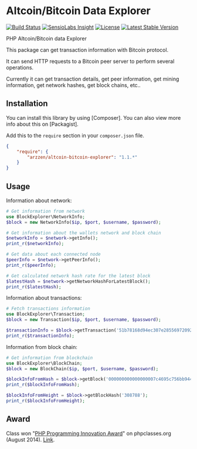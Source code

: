 Altcoin/Bitcoin Data Explorer 
======================
[![Build Status](https://travis-ci.org/arzzen/altcoin-bitcoin-explorer.svg)](https://travis-ci.org/arzzen/altcoin-bitcoin-explorer) [![SensioLabs Insight](https://img.shields.io/sensiolabs/i/71672116-520c-4715-b419-be2dae112b86.svg)](https://insight.sensiolabs.com/projects/71672116-520c-4715-b419-be2dae112b86) [![License](https://poser.pugx.org/arzzen/altcoin-bitcoin-explorer/license)](https://packagist.org/packages/arzzen/altcoin-bitcoin-explorer) [![Latest Stable Version](https://poser.pugx.org/arzzen/altcoin-bitcoin-explorer/v/stable)](https://packagist.org/packages/arzzen/altcoin-bitcoin-explorer)

PHP Altcoin/Bitcoin data Explorer

This package can get transaction information with Bitcoin protocol.

It can send HTTP requests to a Bitcoin peer server to perform several operations.

Currently it can get transaction details, get peer information, get mining information, get network hashes, get block chains, etc..

## Installation

You can install this library by using [Composer]. You can also view more info
about this on [Packagist].

Add this to the `require` section in your `composer.json` file.

```json
{
    "require": {
        "arzzen/altcoin-bitcoin-explorer": "1.1.*"
    }
}
```

## Usage

Information about network:
```php
# Get information from network 
use BlockExplorer\NetworkInfo;
$block = new NetworkInfo($ip, $port, $username, $password);

# Get information about the wallets network and block chain
$networkInfo = $network->getInfo();
print_r($networkInfo);

# Get data about each connected node
$peerInfo = $network->getPeerInfo();
print_r($peerInfo);

# Get calculated network hash rate for the latest block
$latestHash = $network->getNetworkHashForLatestBlock();
print_r($latestHash);
```

Information about transactions:
```php
# Fetch transactions information
use BlockExplorer\Transaction;
$block = new Transaction($ip, $port, $username, $password);

$transactionInfo = $block->getTransaction('51b78168d94ec307e2855697209275d477e05d8647caf29cb9e38fb6a4661145');
print_r($transactionInfo);
```

Information from block chain:
```php
# Get information from blockchain
use BlockExplorer\BlockChain;
$block = new BlockChain($ip, $port, $username, $password);

$blockInfoFromHash = $block->getBlock('000000000000000007c4695c756bb944cf31f1f20487a32375d9d4c61dfd6349');
print_r($blockInfoFromHash);

$blockInfoFromHeight = $block->getBlockHash('308788');
print_r($blockInfoFromHeight);
```

## Award

Class won "[PHP Programming Innovation Award](http://www.phpclasses.org/winners/year/2014/)" on phpclasses.org (August 2014). [Link](http://www.phpclasses.org/package/8730-PHP-Get-transaction-information-with-Bitcoin-protocol.html). 

